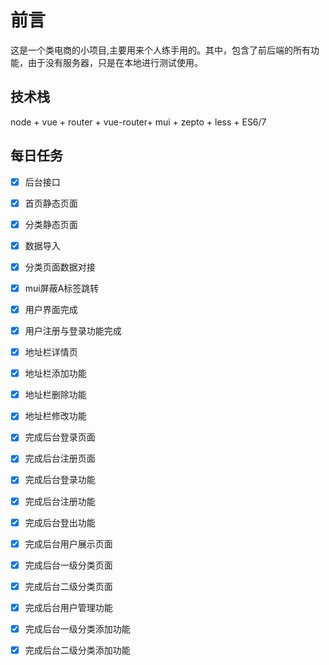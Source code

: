 # 前言

这是一个类电商的小项目,主要用来个人练手用的。其中，包含了前后端的所有功能，由于没有服务器，只是在本地进行测试使用。

## 技术栈

node + vue + router + vue-router+ mui +  zepto  +  less + ES6/7 

## 每日任务

- [x] 后台接口
- [x] 首页静态页面
- [x] 分类静态页面
- [x] 数据导入
- [x] 分类页面数据对接
- [x] mui屏蔽A标签跳转
- [x] 用户界面完成
- [x] 用户注册与登录功能完成
- [x] 地址栏详情页
- [x] 地址栏添加功能
- [x] 地址栏删除功能
- [x] 地址栏修改功能
- [x] 完成后台登录页面
- [x] 完成后台注册页面
- [x] 完成后台登录功能
- [x] 完成后台注册功能
- [x] 完成后台登出功能
- [x] 完成后台用户展示页面
- [x] 完成后台一级分类页面
- [x] 完成后台二级分类页面
- [x] 完成后台用户管理功能
- [x] 完成后台一级分类添加功能
- [x] 完成后台二级分类添加功能







